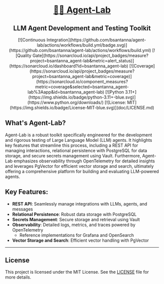 <h1 align="center"><a href="https://github.com/bsantanna/agent-lab">🤖🧪 Agent-Lab</a></h1>
<h2 align="center">LLM Agent Development and Testing Toolkit</h2>
<div align="center">
[![Continuous Integration](https://github.com/bsantanna/agent-lab/actions/workflows/build.yml/badge.svg)](https://github.com/bsantanna/agent-lab/actions/workflows/build.yml)
[![Quality Gate](https://sonarcloud.io/api/project_badges/measure?project=bsantanna_agent-lab&metric=alert_status)](https://sonarcloud.io/dashboard?id=bsantanna_agent-lab)
[![Coverage](https://sonarcloud.io/api/project_badges/measure?project=bsantanna_agent-lab&metric=coverage)](https://sonarcloud.io/component_measures?metric=coverage&selected=bsantanna_agent-lab%3Aapp&id=bsantanna_agent-lab)
[![Python 3.11+](https://img.shields.io/badge/python-3.11+-blue.svg)](https://www.python.org/downloads/)
[![License: MIT](https://img.shields.io/badge/License-MIT-blue.svg)](doc/LICENSE.md)
</div>


## What's Agent-Lab?

Agent-Lab is a robust toolkit specifically engineered for the development and rigorous testing of Large Language Model (LLM) agents. It highlights key features that streamline this process, including a REST API for managing interactions, relational persistence with PostgreSQL for data storage, and secure secrets management using Vault. Furthermore, Agent-Lab emphasizes observability through OpenTelemetry for detailed insights and leverages PgVector for efficient vector storage and search, ultimately offering a comprehensive platform for building and evaluating LLM-powered agents.

## Key Features:

- **REST API**: Seamlessly manage integrations with LLMs, agents, and messages
- **Relational Persistence**: Robust data storage with PostgreSQL
- **Secrets Management**: Secure storage and retrieval using Vault
- **Observability**: Detailed logs, metrics, and traces powered by OpenTelemetry
  - Reference implementations for Grafana and OpenSearch
- **Vector Storage and Search**: Efficient vector handling with PgVector

---

## License

This project is licensed under the MIT License. See the [LICENSE](doc/LICENSE.md) file for more details.

